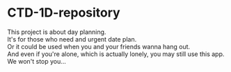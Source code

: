 # CTD-1D-repository
This project is about day planning.\
It's for those who need and urgent date plan.\
Or it could be used when you and your friends wanna hang out.\
And even if you're alone, which is actually lonely, you may still use this app.\
We won't stop you...
